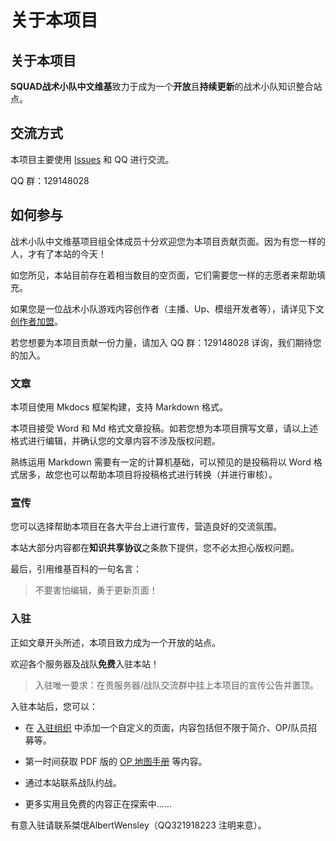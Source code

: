# 关于本项目

## 关于本项目

**SQUAD战术小队中文维基**致力于成为一个**开放**且**持续更新**的战术小队知识整合站点。

## 交流方式

本项目主要使用 [Issues](https://github.com/AP54/SquadWiki-CN/issues) 和 QQ 进行交流。

QQ 群：129148028

## 如何参与

战术小队中文维基项目组全体成员十分欢迎您为本项目贡献页面。因为有您一样的人，才有了本站的今天！

如您所见，本站目前存在着相当数目的空页面，它们需要您一样的志愿者来帮助填充。

如果您是一位战术小队游戏内容创作者（主播、Up、模组开发者等），请详见下文[创作者加盟](#创作者加盟)。

若您想要为本项目贡献一份力量，请加入 QQ 群：129148028 详询，我们期待您的加入。

### 文章

本项目使用 Mkdocs 框架构建，支持 Markdown 格式。

本项目接受 Word 和 Md 格式文章投稿。如若您想为本项目撰写文章，请以上述格式进行编辑，并确认您的文章内容不涉及版权问题。

熟练运用 Markdown 需要有一定的计算机基础，可以预见的是投稿将以 Word 格式居多，故您也可以帮助本项目将投稿格式进行转换（并进行审核）。

### 宣传

您可以选择帮助本项目在各大平台上进行宣传，营造良好的交流氛围。

本站大部分内容都在**知识共享协议**之条款下提供，您不必太担心版权问题。

最后，引用维基百科的一句名言：

> 不要害怕编辑，勇于更新页面！

### 入驻

正如文章开头所述，本项目致力成为一个开放的站点。

欢迎各个服务器及战队**免费**入驻本站！

> 入驻唯一要求：在贵服务器/战队交流群中挂上本项目的宣传公告并置顶。

入驻本站后，您可以：

- 在 [入驻组织](../Union/) 中添加一个自定义的页面，内容包括但不限于简介、OP/队员招募等。

- 第一时间获取 PDF 版的 [OP 地图手册](../Map/) 等内容。

- 通过本站联系战队约战。

- 更多实用且免费的内容正在探索中......

有意入驻请联系桀氓AlbertWensley（QQ321918223 注明来意）。